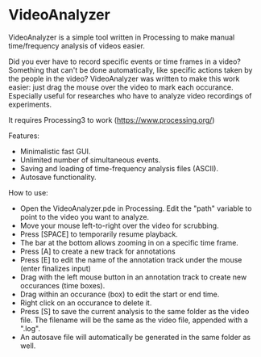 # VideoAnalyzer

VideoAnalyzer is a simple tool written in Processing to make manual time/frequency analysis of videos easier.

Did you ever have to record specific events or time frames in a video?
Something that can't be done automatically, like specific actions taken by the people in the video?
VideoAnalyzer was written to make this work easier: just drag the mouse over the video to mark each occurance.
Especially useful for researches who have to analyze video recordings of experiments.

It requires Processing3 to work (https://www.processing.org/)


Features:
- Minimalistic fast GUI.
- Unlimited number of simultaneous events.
- Saving and loading of time-frequency analysis files (ASCII).
- Autosave functionality.


How to use:
- Open the VideoAnalyzer.pde in Processing. Edit the "path" variable to point to the video you want to analyze.
- Move your mouse left-to-right over the video for scrubbing.
- Press [SPACE] to temporarily resume playback.
- The bar at the bottom allows zooming in on a specific time frame.
- Press [A] to create a new track for annotations
- Press [E] to edit the name of the annotation track under the mouse (enter finalizes input)
- Drag with the left mouse button in an annotation track to create new occurances (time boxes).
- Drag within an occurance (box) to edit the start or end time.
- Right click on an occurance to delete it.
- Press [S] to save the current analysis to the same folder as the video file.
  The filename will be the same as the video file, appended with a ".log".
- An autosave file will automatically be generated in the same folder as well.



